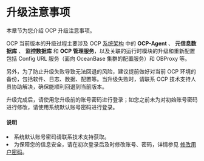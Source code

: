 # 升级注意事项

本章节为您介绍 OCP 升级注意事项。

OCP 当前版本的升级过程主要涉及 OCP [系统架构](../../200.product-introduction/200.product-architecture.md) 中的 **OCP-Agent** 、 **元信息数据库** 、 **监控数据库** 和 **OCP 管理服务**，以及关联的运行时模块的升级和重新配置包括 Config URL 服务（面向 OceanBase 集群的配置服务）和 OBProxy 等。

另外，为了防止升级失败导致无法回退的风险，建议提前做好对当前 OCP 环境的备份，包括软件、日志、数据、配置等。当升级失败时，请联系 OCP 技术支持人员协助解决，确保能顺利回退到当前版本。

升级完成后，请使用您升级前的账号密码进行登录；如您之前未为对初始账号密码进行修改，请使用系统默认账号密码进行登录。

<main id="notice" type='explain'>
<h4>说明</h4>
<li>系统默认账号密码请联系技术支持获取。</li><li>为保障您的信息安全，请在初次登录后及时修改账号、密码，详情参见 <a href="../../1600.system-management-features/600.manage-user-center/200.change-the-logon-password.md">修改用户密码</a>。</li>
</main>
